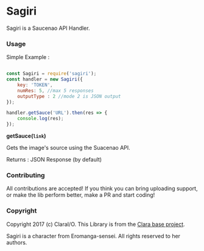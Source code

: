 # Sagiri
Sagiri is a Saucenao API Handler.

### Usage

Simple Example : 
```js

const Sagiri = require('sagiri');
const handler = new Sagiri({
    key: 'TOKEN',
    numRes: 5, //max 5 responses
    outputType : 2 //mode 2 is JSON output
});

handler.getSauce('URL').then(res => {
    console.log(res);
});
```

**getSauce(``link``)**

Gets the image's source using the Suacenao API.

Returns : JSON Response (by default)

### Contributing

All contributions are accepted! If you think you can bring uploading support, or make the lib perform better, make a PR and start coding!

### Copyright

Copyright 2017 (c) ClaraI/O. This Library is from the [Clara base project](https://github.com/ClaraIO/Clara).

Sagiri is a character from Eromanga-sensei. All rights reserved to her authors.